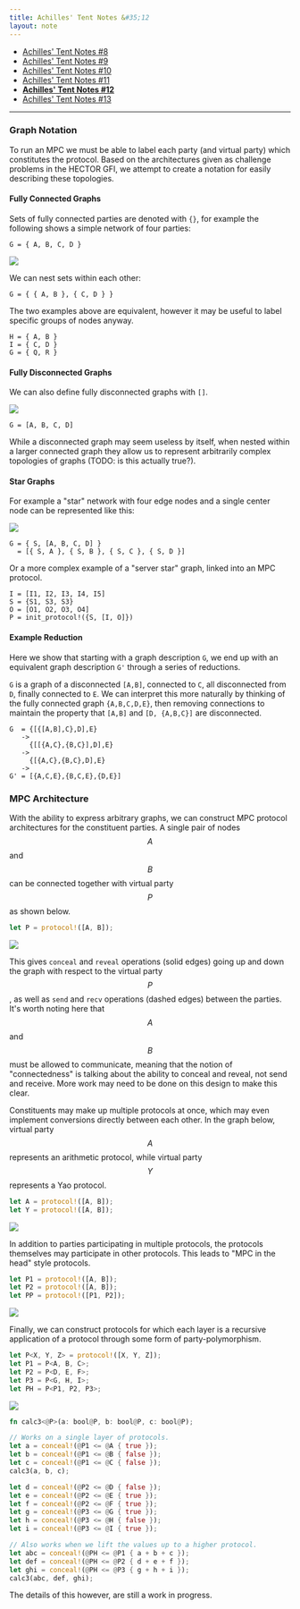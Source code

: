 ```yaml
---
title: Achilles' Tent Notes &#35;12
layout: note
---
```


- [Achilles' Tent Notes &#35;8](/research/2019-10-13-achilles-8)
- [Achilles' Tent Notes &#35;9](/research/2019-10-15-achilles-9)
- [Achilles' Tent Notes &#35;10](/research/2019-10-28-achilles-10)
- [Achilles' Tent Notes &#35;11](/research/2019-11-11-achilles-11)
- [**Achilles' Tent Notes &#35;12**](/research/2019-12-02-achilles-12)
- [Achilles' Tent Notes &#35;13](/research/2019-12-13-achilles-13)

---

### Graph Notation

To run an MPC we must be able to label each party (and virtual party) which
constitutes the protocol. Based on the architectures given as challenge problems
in the HECTOR GFI, we attempt to create a notation for easily describing these
topologies.

#### Fully Connected Graphs

Sets of fully connected parties are denoted with `{}`, for example the
following shows a simple network of four parties:

```graph
G = { A, B, C, D }
```

![](/img/research/achilles/connected-graph.png)

We can nest sets within each other:

```graph
G = { { A, B }, { C, D } }
```

The two examples above are equivalent, however it may be useful to label
specific groups of nodes anyway.

```graph
H = { A, B }
I = { C, D }
G = { Q, R }
```

#### Fully Disconnected Graphs

We can also define fully disconnected graphs with `[]`.

![](/img/research/achilles/disconnected-graph.png)

```graph
G = [A, B, C, D]
```

While a disconnected graph may seem useless by itself, when nested within a
larger connected graph they allow us to represent arbitrarily complex
topologies of graphs (TODO: is this actually true?).

#### Star Graphs

For example a "star" network with four edge nodes and a single center node can
be represented like this:

![](/img/research/achilles/star-graph.png)

```graph
G = { S, [A, B, C, D] }
  = [{ S, A }, { S, B }, { S, C }, { S, D }]
```

Or a more complex example of a "server star" graph, linked into an MPC
protocol.

```graph
I = [I1, I2, I3, I4, I5]
S = {S1, S3, S3}
O = [O1, O2, O3, O4]
P = init_protocol!({S, [I, O]})
```

#### Example Reduction

Here we show that starting with a graph description `G`, we end up with an
equivalent graph description `G'` through a series of reductions.

`G` is a graph of a disconnected `[A,B]`, connected to `C`, all disconnected
from `D`, finally connected to `E`. We can interpret this more naturally by
thinking of the fully connected graph `{A,B,C,D,E}`, then removing connections
to maintain the property that `[A,B]` and `[D, {A,B,C}]` are disconnected.

```graph
G  = {[{[A,B],C},D],E}
   ->
     {[[{A,C},{B,C}],D],E}
   ->
     {[{A,C},{B,C},D],E}
   ->
G' = [{A,C,E},{B,C,E},{D,E}]
```

### MPC Architecture

With the ability to express arbitrary graphs, we can construct MPC protocol
architectures for the constituent parties. A single pair of nodes $$A$$ and
$$B$$ can be connected together with virtual party $$P$$ as shown below.

```rust
let P = protocol!([A, B]);
```
![](/img/research/achilles/single-mpc-graph.png)

This gives `conceal` and `reveal` operations (solid edges) going up and down
the graph with respect to the virtual party $$P$$, as well as `send` and `recv`
operations (dashed edges) between the parties. It's worth noting here that
$$A$$ and $$B$$ must be allowed to communicate, meaning that the notion of
"connectedness" is talking about the ability to conceal and reveal, not send
and receive. More work may need to be done on this design to make this clear.

Constituents may make up multiple protocols at once, which may even implement
conversions directly between each other. In the graph below, virtual party
$$A$$ represents an arithmetic protocol, while virtual party $$Y$$ represents
a Yao protocol.

```rust
let A = protocol!([A, B]);
let Y = protocol!([A, B]);
```
![](/img/research/achilles/double-mpc-graph.png)

In addition to parties participating in multiple protocols, the protocols
themselves may participate in other protocols. This leads to "MPC in the head"
style protocols.

```rust
let P1 = protocol!([A, B]);
let P2 = protocol!([A, B]);
let PP = protocol!([P1, P2]);
```
![](/img/research/achilles/head-mpc-graph.png)

Finally, we can construct protocols for which each layer is a recursive
application of a protocol through some form of party-polymorphism.

```rust
let P<X, Y, Z> = protocol!([X, Y, Z]);
let P1 = P<A, B, C>;
let P2 = P<D, E, F>;
let P3 = P<G, H, I>;
let PH = P<P1, P2, P3>;
```
![](/img/research/achilles/recursive-mpc-graph.png)

```rust
fn calc3<@P>(a: bool@P, b: bool@P, c: bool@P);

// Works on a single layer of protocols.
let a = conceal!(@P1 <= @A { true });
let b = conceal!(@P1 <= @B { false });
let c = conceal!(@P1 <= @C { false });
calc3(a, b, c);

let d = conceal!(@P2 <= @D { false });
let e = conceal!(@P2 <= @E { true });
let f = conceal!(@P2 <= @F { true });
let g = conceal!(@P3 <= @G { true });
let h = conceal!(@P3 <= @H { false });
let i = conceal!(@P3 <= @I { true });

// Also works when we lift the values up to a higher protocol.
let abc = conceal!(@PH <= @P1 { a + b + c });
let def = conceal!(@PH <= @P2 { d + e + f });
let ghi = conceal!(@PH <= @P3 { g + h + i });
calc3(abc, def, ghi);
```

 The details of this however, are still a work in progress.

